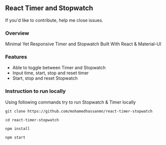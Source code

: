 ## React Timer and Stopwatch

If you'd like to contribute, help me close issues.

### Overview
Minimal Yet Responsive Timer and Stopwatch Built With React & Material-UI 

### Features

* Able to toggle between Timer and Stopwatch
* Input time, start, stop and reset timer
* Start, stop and reset Stopwatch

### Instruction to run locally
Using following commands try to run Stopwatch & Timer locally

`git clone https://github.com/mohamedhassanmn/react-timer-stopwatch`

`cd react-timer-stopwatch`

`npm install`

`npm start`


